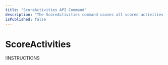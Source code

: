 ```yaml
---
title: "ScoreActivities API Command"
description: "The ScoreActivities command causes all scored activities in a particular lab instance to undergo scoring."
isPublished: false
---
```


# ScoreActivities

!INSTRUCTIONS[](https://raw.githubusercontent.com/LearnOnDemandSystems/docs/master/lod/lod-api/api-deprecate-message.md)
